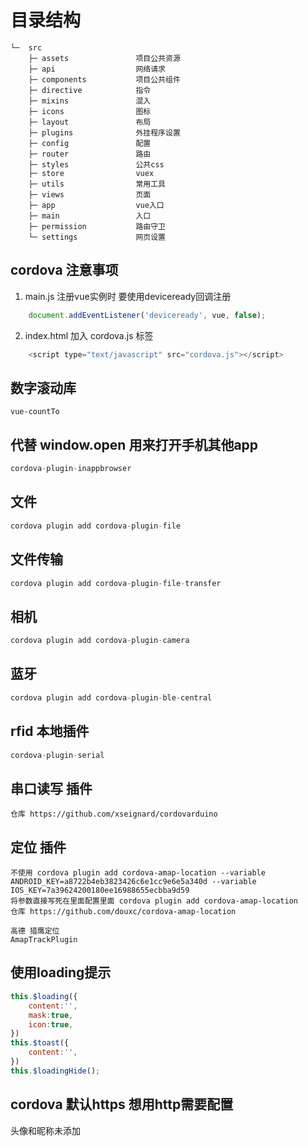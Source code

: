 
# 目录结构
``` 
└─  src
    ├─ assets               项目公共资源
    ├─ api                  网络请求     
    ├─ components           项目公共组件
    ├─ directive            指令
    ├─ mixins               混入
    ├─ icons                图标
    ├─ layout               布局
    ├─ plugins              外挂程序设置
    ├─ config               配置
    ├─ router               路由
    ├─ styles               公共css
    ├─ store                vuex
    ├─ utils                常用工具
    ├─ views                页面
    ├─ app                  vue入口
    ├─ main                 入口
    ├─ permission           路由守卫
    └─ settings             网页设置
```

## cordova 注意事项
1. main.js 注册vue实例时 要使用deviceready回调注册
``` js
    document.addEventListener('deviceready', vue, false);
```

2. index.html 加入 cordova.js 标签
``` js
    <script type="text/javascript" src="cordova.js"></script>
```


## 数字滚动库
```
vue-countTo
```

## 代替 window.open 用来打开手机其他app
``` js
cordova-plugin-inappbrowser
```

## 文件
``` js
cordova plugin add cordova-plugin-file
```

## 文件传输
``` js
cordova plugin add cordova-plugin-file-transfer
```

## 相机
``` js
cordova plugin add cordova-plugin-camera
```

## 蓝牙
``` js
cordova plugin add cordova-plugin-ble-central
```

## rfid 本地插件
``` js
cordova-plugin-serial
```

## 串口读写 插件
```  
仓库 https://github.com/xseignard/cordovarduino
```

## 定位 插件
```  
不使用 cordova plugin add cordova-amap-location --variable ANDROID_KEY=a8722b4eb3823426c6e1cc9e6e5a340d --variable IOS_KEY=7a39624200180ee16988655ecbba9d59
将参数直接写死在里面配置里面 cordova plugin add cordova-amap-location
仓库 https://github.com/douxc/cordova-amap-location
  
高德 猎鹰定位
AmapTrackPlugin
```


## 使用loading提示
``` js
this.$loading({
    content:'',
    mask:true,
    icon:true,
})
this.$toast({
    content:'',
})
this.$loadingHide();
```

## cordova 默认https 想用http需要配置


头像和昵称未添加
